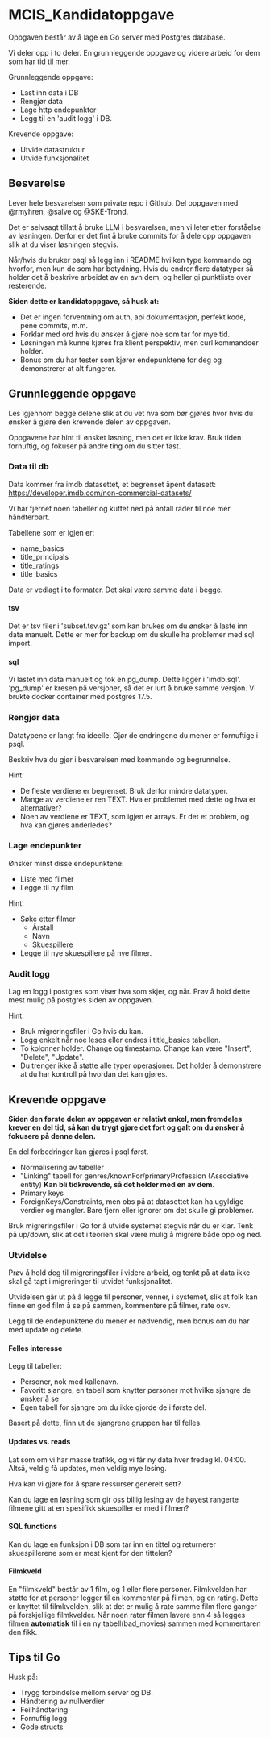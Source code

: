 # MCIS_Kandidatoppgave

Oppgaven består av å lage en Go server med Postgres database. 

Vi deler opp i to deler. En grunnleggende oppgave og videre arbeid for dem som har tid til mer. 

Grunnleggende oppgave: 
- Last inn data i DB
- Rengjør data
- Lage http endepunkter
- Legg til en 'audit logg' i DB.

Krevende oppgave:
- Utvide datastruktur
- Utvide funksjonalitet

## Besvarelse
Lever hele besvarelsen som private repo i Github. Del oppgaven med @rmyhren, @salve og @SKE-Trond. 

Det er selvsagt tillatt å bruke LLM i besvarelsen, men vi leter etter forståelse av løsningen. 
Derfor er det fint å bruke commits for å dele opp oppgaven slik at du viser løsningen stegvis. 

Når/hvis du bruker psql så legg inn i README hvilken type kommando og hvorfor, men kun de som har betydning. 
Hvis du endrer flere datatyper så holder det å beskrive arbeidet av en avn dem, og heller gi punktliste over resterende. 

**Siden dette er kandidatoppgave, så husk at:**
- Det er ingen forventning om auth, api dokumentasjon, perfekt kode, pene commits, m.m. 
- Forklar med ord hvis du ønsker å gjøre noe som tar for mye tid.
- Løsningen må kunne kjøres fra klient perspektiv, men curl kommandoer holder.
- Bonus om du har tester som kjører endepunktene for deg og demonstrerer at alt fungerer. 

## Grunnleggende oppgave

Les igjennom begge delene slik at du vet hva som bør gjøres hvor hvis du ønsker å gjøre den krevende delen av oppgaven. 

Oppgavene har hint til ønsket løsning, men det er ikke krav. Bruk tiden fornuftig, og fokuser på andre ting om du sitter fast. 

### Data til db

Data kommer fra imdb datasettet, et begrenset åpent datasett: 
https://developer.imdb.com/non-commercial-datasets/

Vi har fjernet noen tabeller og kuttet ned på antall rader til noe mer håndterbart. 

Tabellene som er igjen er:
- name_basics
- title_principals
- title_ratings
- title_basics

Data er vedlagt i to formater. Det skal være samme data i begge. 

#### tsv
Det er tsv filer i 'subset.tsv.gz' som kan brukes om du ønsker å laste inn data manuelt. 
Dette er mer for backup om du skulle ha problemer med sql import.

#### sql
Vi lastet inn data manuelt og tok en pg_dump. Dette ligger i 'imdb.sql'. 
'pg_dump' er kresen på versjoner, så det er lurt å bruke samme versjon. 
Vi brukte docker container med postgres 17.5. 


### Rengjør data

Datatypene er langt fra ideelle. Gjør de endringene du mener er fornuftige i psql. 

Beskriv hva du gjør i besvarelsen med kommando og begrunnelse. 

Hint: 
- De fleste verdiene er begrenset. Bruk derfor mindre datatyper.
- Mange av verdiene er ren TEXT. Hva er problemet med dette og hva er alternativer?
- Noen av verdiene er TEXT, som igjen er arrays. Er det et problem, og hva kan gjøres anderledes? 

### Lage endepunkter

Ønsker minst disse endepunktene:
- Liste med filmer
- Legge til ny film

Hint: 
- Søke etter filmer
  - Årstall
  - Navn
  - Skuespillere
- Legge til nye skuespillere på nye filmer.

### Audit logg
Lag en logg i postgres som viser hva som skjer, og når. 
Prøv å hold dette mest mulig på postgres siden av oppgaven. 

Hint: 
- Bruk migreringsfiler i Go hvis du kan.
- Logg enkelt når noe leses eller endres i title_basics tabellen. 
- To kolonner holder. Change og timestamp. Change kan være "Insert", "Delete", "Update".
- Du trenger ikke å støtte alle typer operasjoner. Det holder å demonstrere at du har kontroll på hvordan det kan gjøres. 

## Krevende oppgave

**Siden den første delen av oppgaven er relativt enkel, men fremdeles krever en del tid, så kan du trygt gjøre det fort og galt om du ønsker å fokusere på denne delen.**

En del forbedringer kan gjøres i psql først. 
- Normalisering av tabeller
- "Linking" tabell for genres/knownFor/primaryProfession (Associative entity) **Kan bli tidkrevende, så det holder med en av dem**. 
- Primary keys
- ForeignKeys/Constraints, men obs på at datasettet kan ha ugyldige verdier og mangler. Bare fjern eller ignorer om det skulle gi problemer. 

Bruk migreringsfiler i Go for å utvide systemet stegvis når du er klar. Tenk på up/down, slik at det i teorien skal være mulig å migrere både opp og ned. 



### Utvidelse

Prøv å hold deg til migreringsfiler i videre arbeid, og tenkt på at data ikke skal gå tapt i migreringer til utvidet funksjonalitet. 

Utvidelsen går ut på å legge til personer, venner, i systemet, slik at folk kan finne en god film å se på sammen, kommentere på filmer, rate osv. 

Legg til de endepunktene du mener er nødvendig, men bonus om du har med update og delete. 

#### Felles interesse

Legg til tabeller: 
- Personer, nok med kallenavn.
- Favoritt sjangre, en tabell som knytter personer mot hvilke sjangre de ønsker å se
- Egen tabell for sjangre om du ikke gjorde de i første del.

Basert på dette, finn ut de sjangrene gruppen har til felles. 

#### Updates vs. reads

Lat som om vi har masse trafikk, og vi får ny data hver fredag kl. 04:00. 
Altså, veldig få updates, men veldig mye lesing. 

Hva kan vi gjøre for å spare ressurser generelt sett?

Kan du lage en løsning som gir oss billig lesing av de høyest rangerte filmene gitt at en spesifikk skuespiller er med i filmen?

#### SQL functions
Kan du lage en funksjon i DB som tar inn en tittel og returnerer skuespillerene som er mest kjent for den tittelen?


#### Filmkveld
En "filmkveld" består av 1 film, og 1 eller flere personer. 
Filmkvelden har støtte for at personer legger til en kommentar på filmen, og en rating. Dette er knyttet til filmkvelden, slik at det er mulig å rate samme film flere ganger på forskjellige filmkvelder. 
Når noen rater filmen lavere enn 4 så legges filmen **automatisk** til i en ny tabell(bad_movies) sammen med kommentaren den fikk. 


## Tips til Go

Husk på: 
- Trygg forbindelse mellom server og DB.
- Håndtering av nullverdier
- Feilhåndtering
- Fornuftig logg
- Gode structs

